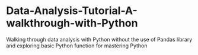 # Data-Analysis-Tutorial-A-walkthrough-with-Python
Walking through data analysis with Python without the use of Pandas library and exploring basic Python function for mastering Python 
